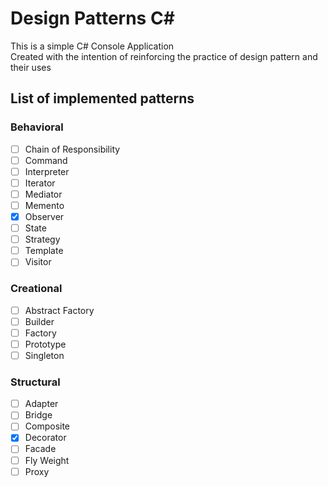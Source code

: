 # Design Patterns C#

This is a simple C# Console Application  
Created with the intention of reinforcing the practice of design pattern and their uses

## List of implemented patterns

### Behavioral

- [ ] Chain of Responsibility  
- [ ] Command  
- [ ] Interpreter  
- [ ] Iterator  
- [ ] Mediator  
- [ ] Memento  
- [x] Observer  
- [ ] State  
- [ ] Strategy  
- [ ] Template  
- [ ] Visitor  

### Creational

- [ ] Abstract Factory  
- [ ] Builder  
- [ ] Factory  
- [ ] Prototype  
- [ ] Singleton  

### Structural

- [ ] Adapter  
- [ ] Bridge  
- [ ] Composite  
- [x] Decorator  
- [ ] Facade  
- [ ] Fly Weight  
- [ ] Proxy  
